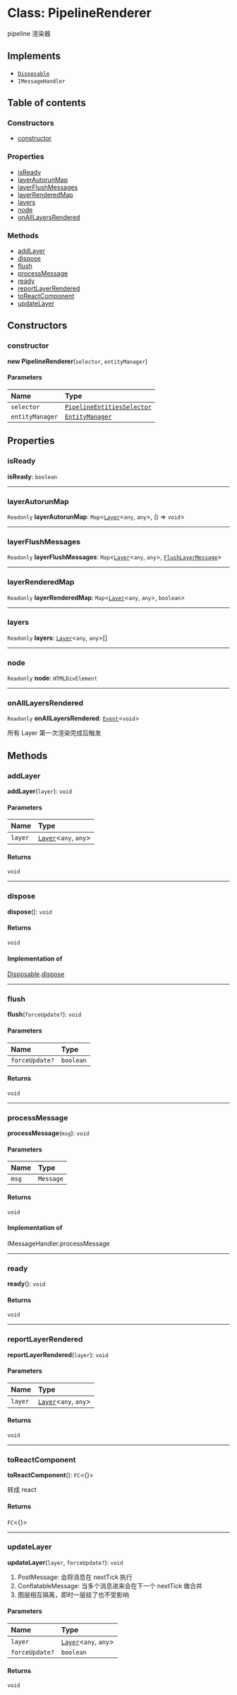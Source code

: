 # Class: PipelineRenderer

pipeline 渲染器

## Implements

* [`Disposable`](/en/auto-docs/editor/interfaces/Disposable-1.md)
* `IMessageHandler`

## Table of contents

### Constructors

* [constructor](/en/auto-docs/editor/classes/PipelineRenderer.md#constructor)

### Properties

* [isReady](/en/auto-docs/editor/classes/PipelineRenderer.md#isready)
* [layerAutorunMap](/en/auto-docs/editor/classes/PipelineRenderer.md#layerautorunmap)
* [layerFlushMessages](/en/auto-docs/editor/classes/PipelineRenderer.md#layerflushmessages)
* [layerRenderedMap](/en/auto-docs/editor/classes/PipelineRenderer.md#layerrenderedmap)
* [layers](/en/auto-docs/editor/classes/PipelineRenderer.md#layers)
* [node](/en/auto-docs/editor/classes/PipelineRenderer.md#node)
* [onAllLayersRendered](/en/auto-docs/editor/classes/PipelineRenderer.md#onalllayersrendered)

### Methods

* [addLayer](/en/auto-docs/editor/classes/PipelineRenderer.md#addlayer)
* [dispose](/en/auto-docs/editor/classes/PipelineRenderer.md#dispose)
* [flush](/en/auto-docs/editor/classes/PipelineRenderer.md#flush)
* [processMessage](/en/auto-docs/editor/classes/PipelineRenderer.md#processmessage)
* [ready](/en/auto-docs/editor/classes/PipelineRenderer.md#ready)
* [reportLayerRendered](/en/auto-docs/editor/classes/PipelineRenderer.md#reportlayerrendered)
* [toReactComponent](/en/auto-docs/editor/classes/PipelineRenderer.md#toreactcomponent)
* [updateLayer](/en/auto-docs/editor/classes/PipelineRenderer.md#updatelayer)

## Constructors

### constructor

**new PipelineRenderer**(`selector`, `entityManager`)

#### Parameters

| Name | Type |
| :------ | :------ |
| `selector` | [`PipelineEntitiesSelector`](/en/auto-docs/editor/classes/PipelineEntitiesSelector.md) |
| `entityManager` | [`EntityManager`](/en/auto-docs/editor/classes/EntityManager.md) |

## Properties

### isReady

**isReady**: `boolean`

***

### layerAutorunMap

`Readonly` **layerAutorunMap**: `Map`<[`Layer`](/en/auto-docs/editor/classes/Layer.md)<`any`, `any`>, () => `void`>

***

### layerFlushMessages

`Readonly` **layerFlushMessages**: `Map`<[`Layer`](/en/auto-docs/editor/classes/Layer.md)<`any`, `any`>, [`FlushLayerMessage`](/en/auto-docs/editor/classes/FlushLayerMessage.md)>

***

### layerRenderedMap

`Readonly` **layerRenderedMap**: `Map`<[`Layer`](/en/auto-docs/editor/classes/Layer.md)<`any`, `any`>, `boolean`>

***

### layers

`Readonly` **layers**: [`Layer`](/en/auto-docs/editor/classes/Layer.md)<`any`, `any`>\[]

***

### node

`Readonly` **node**: `HTMLDivElement`

***

### onAllLayersRendered

`Readonly` **onAllLayersRendered**: [`Event`](/en/auto-docs/editor/interfaces/Event-1.md)<`void`>

所有 Layer 第一次渲染完成后触发

## Methods

### addLayer

**addLayer**(`layer`): `void`

#### Parameters

| Name | Type |
| :------ | :------ |
| `layer` | [`Layer`](/en/auto-docs/editor/classes/Layer.md)<`any`, `any`> |

#### Returns

`void`

***

### dispose

**dispose**(): `void`

#### Returns

`void`

#### Implementation of

[Disposable](/en/auto-docs/editor/interfaces/Disposable-1.md).[dispose](/en/auto-docs/editor/interfaces/Disposable-1.md#dispose)

***

### flush

**flush**(`forceUpdate?`): `void`

#### Parameters

| Name | Type |
| :------ | :------ |
| `forceUpdate?` | `boolean` |

#### Returns

`void`

***

### processMessage

**processMessage**(`msg`): `void`

#### Parameters

| Name | Type |
| :------ | :------ |
| `msg` | `Message` |

#### Returns

`void`

#### Implementation of

IMessageHandler.processMessage

***

### ready

**ready**(): `void`

#### Returns

`void`

***

### reportLayerRendered

**reportLayerRendered**(`layer`): `void`

#### Parameters

| Name | Type |
| :------ | :------ |
| `layer` | [`Layer`](/en/auto-docs/editor/classes/Layer.md)<`any`, `any`> |

#### Returns

`void`

***

### toReactComponent

**toReactComponent**(): `FC`<{}>

转成 react

#### Returns

`FC`<{}>

***

### updateLayer

**updateLayer**(`layer`, `forceUpdate?`): `void`

1. PostMessage: 会将消息在 nextTick 执行
2. ConflatableMessage: 当多个消息进来会在下一个 nextTick 做合并
3. 图层相互隔离，即时一层挂了也不受影响

#### Parameters

| Name | Type |
| :------ | :------ |
| `layer` | [`Layer`](/en/auto-docs/editor/classes/Layer.md)<`any`, `any`> |
| `forceUpdate?` | `boolean` |

#### Returns

`void`

